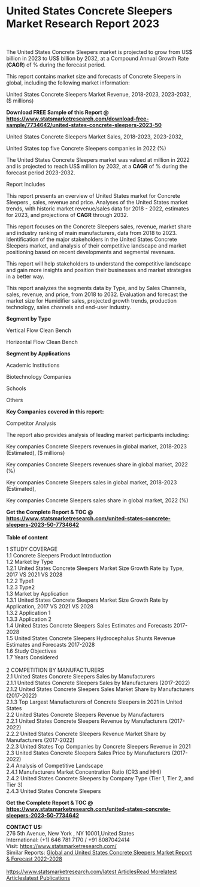 <h1>United States Concrete Sleepers Market Research Report 2023</h1><br/><p>The United States Concrete Sleepers market is projected to grow from US$ billion in 2023 to US$ billion by 2032, at a Compound Annual Growth Rate (<strong>CAGR</strong>) of % during the forecast period.</p><p>This report contains market size and forecasts of Concrete Sleepers in global, including the following market information:</p><p>United States Concrete Sleepers Market Revenue, 2018-2023, 2023-2032, ($ millions)</p><p><strong>Download FREE Sample of this Report @ <a href="https://www.statsmarketresearch.com/download-free-sample/7734642/united-states-concrete-sleepers-2023-50">https://www.statsmarketresearch.com/download-free-sample/7734642/united-states-concrete-sleepers-2023-50</a></strong></p><p>United States Concrete Sleepers Market Sales, 2018-2023, 2023-2032,</p><p>United States top five Concrete Sleepers companies in 2022 (%)</p><p>The United States Concrete Sleepers market was valued at million in 2022 and is projected to reach US$ million by 2032, at a <strong>CAGR</strong> of % during the forecast period 2023-2032.</p><p>Report Includes</p><p>This report presents an overview of United States market for Concrete Sleepers , sales, revenue and price. Analyses of the United States market trends, with historic market revenue/sales data for 2018 - 2022, estimates for 2023, and projections of <strong>CAGR</strong> through 2032.</p><p>This report focuses on the Concrete Sleepers sales, revenue, market share and industry ranking of main manufacturers, data from 2018 to 2023. Identification of the major stakeholders in the United States Concrete Sleepers market, and analysis of their competitive landscape and market positioning based on recent developments and segmental revenues.</p><p>This report will help stakeholders to understand the competitive landscape and gain more insights and position their businesses and market strategies in a better way.</p><p>This report analyzes the segments data by Type, and by Sales Channels, sales, revenue, and price, from 2018 to 2032. Evaluation and forecast the market size for Humidifier sales, projected growth trends, production technology, sales channels and end-user industry.</p><p><strong>Segment by Type</strong></p><p>Vertical Flow Clean Bench</p><p>Horizontal Flow Clean Bench</p><p><strong> Segment <strong><strong>by Applications</strong></strong></strong></p><p>Academic Institutions</p><p>Biotechnology Companies</p><p>Schools</p><p>Others</p><p><strong>Key Companies covered in this report:</strong></p><p>Competitor Analysis</p><p>The report also provides analysis of leading market participants including:</p><p>Key companies Concrete Sleepers revenues in global market, 2018-2023 (Estimated), ($ millions)</p><p>Key companies Concrete Sleepers revenues share in global market, 2022 (%)</p><p>Key companies Concrete Sleepers sales in global market, 2018-2023 (Estimated),</p><p>Key companies Concrete Sleepers sales share in global market, 2022 (%)</p><div><b>Get the Complete Report & TOC @ <a href="https://www.statsmarketresearch.com/united-states-concrete-sleepers-2023-50-7734642">https://www.statsmarketresearch.com/united-states-concrete-sleepers-2023-50-7734642</a></b></div><br><b>Table of content</b><p>1 STUDY COVERAGE<br />1.1 Concrete Sleepers Product Introduction<br />1.2 Market by Type<br />1.2.1 United States Concrete Sleepers Market Size Growth Rate by Type, 2017 VS 2021 VS 2028<br />1.2.2 Type1<br />1.2.3 Type2<br />1.3 Market by Application<br />1.3.1 United States Concrete Sleepers Market Size Growth Rate by Application, 2017 VS 2021 VS 2028<br />1.3.2 Application 1<br />1.3.3 Application 2<br />1.4 United States Concrete Sleepers Sales Estimates and Forecasts 2017-2028<br />1.5 United States Concrete Sleepers Hydrocephalus Shunts Revenue Estimates and Forecasts 2017-2028<br />1.6 Study Objectives<br />1.7 Years Considered<br /><br />2 COMPETITION BY MANUFACTURERS<br />2.1 United States Concrete Sleepers Sales by Manufacturers<br />2.1.1 United States Concrete Sleepers Sales by Manufacturers (2017-2022)<br />2.1.2 United States Concrete Sleepers Sales Market Share by Manufacturers (2017-2022)<br />2.1.3 Top Largest Manufacturers of Concrete Sleepers in 2021 in United States<br />2.2 United States Concrete Sleepers Revenue by Manufacturers<br />2.2.1 United States Concrete Sleepers Revenue by Manufacturers (2017-2022)<br />2.2.2 United States Concrete Sleepers Revenue Market Share by Manufacturers (2017-2022)<br />2.2.3 United States Top Companies by Concrete Sleepers Revenue in 2021<br />2.3 United States Concrete Sleepers Sales Price by Manufacturers (2017-2022)<br />2.4 Analysis of Competitive Landscape<br />2.4.1 Manufacturers Market Concentration Ratio (CR3 and HHI)<br />2.4.2 United States Concrete Sleepers by Company Type (Tier 1, Tier 2, and Tier 3)<br />2.4.3 United States Concrete Sleepers <br><div><b>Get the Complete Report & TOC @ <a href="https://www.statsmarketresearch.com/united-states-concrete-sleepers-2023-50-7734642">https://www.statsmarketresearch.com/united-states-concrete-sleepers-2023-50-7734642</a></b></div></p> <b>CONTACT US:</b><br>276 5th Avenue, New York , NY 10001,United States<br>International: (+1) 646 781 7170 / +91 8087042414<br>Visit: <a href="https://www.statsmarketresearch.com/">https://www.statsmarketresearch.com/</a><br>Similar Reports: <a href="https://www.statsmarketresearch.com/united-states-concrete-sleepers-2023-50-7734642">Global and United States Concrete Sleepers Market Report & Forecast 2022-2028</a><br/><br/><a href="https://gyeongbokgung.com">https://www.statsmarketresearch.com/</a><a href="https://hallyeomaritime.com">latest Articles</a><a href="https://jingwansa.com">Read More</a><a href=https://nguoiviet.jp/">latest Articles</a><a href="https://www.intelmarketresearch.com/">latest Publications</a>
